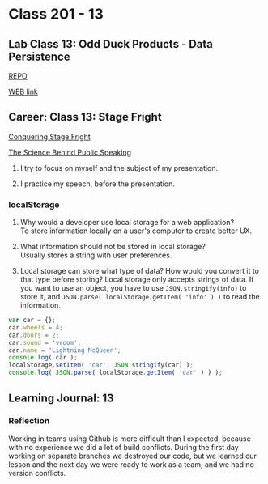 # Class 201 - 13

## Lab Class 13: Odd Duck Products - Data Persistence

[REPO](https://github.com/VMO2020/odd-duck)

[WEB link](https://vmo2020.github.io/odd-duck/)

## Career: Class 13: Stage Fright

[Conquering Stage Fright](https://adaa.org/understanding-anxiety/social-anxiety-disorder/treatment/conquering-stage-fright)

[The Science Behind Public Speaking](https://www.scienceofpeople.com/public-speaking-tips/)  

1. I try to focus on myself and the subject of my presentation.  

2. I practice my speech, before the presentation.  

### localStorage

1. Why would a developer use local storage for a web application?  
To store information locally on a user's computer to create better UX.

2. What information should not be stored in local storage?  
Usually stores a string with user preferences.

3. Local storage can store what type of data? How would you convert it to that type before storing?
Local storage only accepts strings of data. If you want to use an object, you have to use `JSON.stringify(info)` to store it, and `JSON.parse( localStorage.getItem( 'info' ) )` to read the information.

```js
var car = {};
car.wheels = 4;
car.doors = 2;
car.sound = 'vroom';
car.name = 'Lightning McQueen';
console.log( car );
localStorage.setItem( 'car', JSON.stringify(car) );
console.log( JSON.parse( localStorage.getItem( 'car' ) ) );
```

## Learning Journal: 13

### Reflection

Working in teams using Github is more difficult than I expected, because with no experience we did a lot of build conflicts. During the first day working on separate branches we destroyed our code, but we learned our lesson and the next day we were ready to work as a team, and we had no version conflicts.
